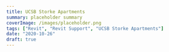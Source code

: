```yaml
---
title: UCSB Storke Apartments
summary: placeholder summary
coverImage: /images/placeholder.png
tags: ["Revit", "Revit Support", "UCSB Storke Apartments"]
date: "2020-10-26"
draft: true
---
```

